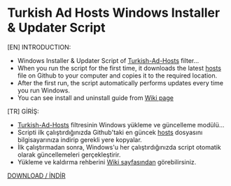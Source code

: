# Turkish Ad Hosts Windows Installer & Updater Script  
  
[EN] INTRODUCTION:  
- Windows Installer & Updater Script of [Turkish-Ad-Hosts](https://github.com/symbuzzer/Turkish-Ad-Hosts) filter...  
- When you run the script for the first time, it downloads the latest [hosts](https://github.com/symbuzzer/Turkish-Ad-Hosts/blob/main/hosts) file on Github to your computer and copies it to the required location.  
- After the first run, the script automatically performs updates every time you run Windows.  
- You can see install and uninstall guide from [Wiki page](https://github.com/symbuzzer/Turkish-Ad-Hosts/wiki)  
  
[TR] GİRİŞ:  
- [Turkish-Ad-Hosts](https://github.com/symbuzzer/Turkish-Ad-Hosts) filtresinin Windows yükleme ve güncelleme modülü...  
- Scripti ilk çalıştırdığınızda Github'taki en güncek [hosts](https://github.com/symbuzzer/Turkish-Ad-Hosts/blob/main/hosts) dosyasını bilgisayarınıza indirip gerekli yere kopyalar.  
- İlk çalıştırmadan sonra, Windows'u her çalıştırdığınızda script otomatik olarak güncellemeleri gerçekleştirir.
- Yükleme ve kaldırma rehberini [Wiki sayfasından](https://github.com/symbuzzer/Turkish-Ad-Hosts/wiki) görebilirsiniz.
  
[DOWNLOAD / İNDİR](https://github.com/symbuzzer/Turkish-Ad-Hosts/releases)
